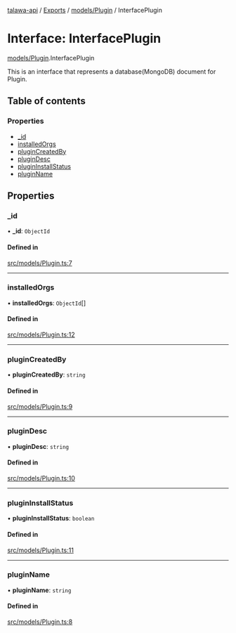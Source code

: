 [talawa-api](../README.md) / [Exports](../modules.md) / [models/Plugin](../modules/models_Plugin.md) / InterfacePlugin

# Interface: InterfacePlugin

[models/Plugin](../modules/models_Plugin.md).InterfacePlugin

This is an interface that represents a database(MongoDB) document for Plugin.

## Table of contents

### Properties

- [\_id](models_Plugin.InterfacePlugin.md#_id)
- [installedOrgs](models_Plugin.InterfacePlugin.md#installedorgs)
- [pluginCreatedBy](models_Plugin.InterfacePlugin.md#plugincreatedby)
- [pluginDesc](models_Plugin.InterfacePlugin.md#plugindesc)
- [pluginInstallStatus](models_Plugin.InterfacePlugin.md#plugininstallstatus)
- [pluginName](models_Plugin.InterfacePlugin.md#pluginname)

## Properties

### \_id

• **\_id**: `ObjectId`

#### Defined in

[src/models/Plugin.ts:7](https://github.com/Nitya-Pasrija/talawa-api/blob/faae1c9/src/models/Plugin.ts#L7)

___

### installedOrgs

• **installedOrgs**: `ObjectId`[]

#### Defined in

[src/models/Plugin.ts:12](https://github.com/Nitya-Pasrija/talawa-api/blob/faae1c9/src/models/Plugin.ts#L12)

___

### pluginCreatedBy

• **pluginCreatedBy**: `string`

#### Defined in

[src/models/Plugin.ts:9](https://github.com/Nitya-Pasrija/talawa-api/blob/faae1c9/src/models/Plugin.ts#L9)

___

### pluginDesc

• **pluginDesc**: `string`

#### Defined in

[src/models/Plugin.ts:10](https://github.com/Nitya-Pasrija/talawa-api/blob/faae1c9/src/models/Plugin.ts#L10)

___

### pluginInstallStatus

• **pluginInstallStatus**: `boolean`

#### Defined in

[src/models/Plugin.ts:11](https://github.com/Nitya-Pasrija/talawa-api/blob/faae1c9/src/models/Plugin.ts#L11)

___

### pluginName

• **pluginName**: `string`

#### Defined in

[src/models/Plugin.ts:8](https://github.com/Nitya-Pasrija/talawa-api/blob/faae1c9/src/models/Plugin.ts#L8)
